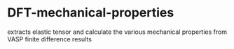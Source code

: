 # DFT-mechanical-properties
extracts elastic tensor and calculate the various mechanical properties from VASP finite difference results
